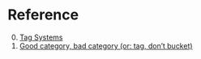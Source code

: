 # Reference

0. [Tag Systems](https://buttondown.email/hillelwayne/archive/tag-systems/)
0. [Good category, bad category (or: tag, don’t bucket)](https://surfingcomplexity.blog/2023/02/19/good-category-bad-category-or-tag-dont-bucket/)

